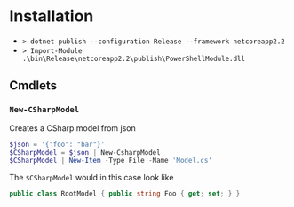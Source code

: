 # Installation

* `> dotnet publish --configuration Release --framework netcoreapp2.2`
* `> Import-Module .\bin\Release\netcoreapp2.2\publish\PowerShellModule.dll`

## Cmdlets

### `New-CSharpModel`

Creates a CSharp model from json

```powerShell
$json = '{"foo": "bar"}'
$CSharpModel = $json | New-CsharpModel
$CSharpModel | New-Item -Type File -Name 'Model.cs'
```
The `$CSharpModel` would in this case look like 

```csharp
public class RootModel { public string Foo { get; set; } }
```
